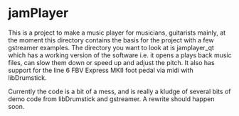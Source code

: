 # jamPlayer

This is a project to make a music player for musicians, guitarists mainly, at the moment this directory contains the basis for the project with a few gstreamer examples. The directory you want to look at is jamplayer_qt which has a working version of the software i.e. it opens a plays back music files, can slow them down or speed up and adjust the pitch. It also has support for the line 6 FBV Express MKII foot pedal via midi with libDrumstick.

Currently the code is a bit of a mess, and is really a kludge of several bits of demo code from libDrumstick and gstreamer. A rewrite should happen soon.
